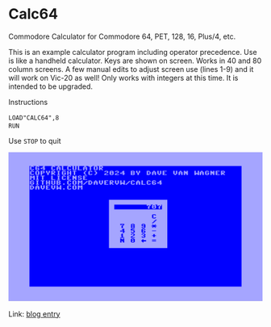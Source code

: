 # Calc64 #

Commodore Calculator for Commodore 64, PET, 128, 16, Plus/4, etc.

This is an example calculator program including operator precedence.  Use is like a handheld calculator.  Keys are shown on screen.  Works in 40 and 80 column screens.  A few manual edits to adjust screen use (lines 1-9) and it will work on Vic-20 as well!   Only works with integers at this time.  It is intended to be upgraded.

Instructions

````
LOAD"CALC64",8
RUN
````

Use ``STOP`` to quit

![Calc64](calc64.png)

Link: [blog entry](https://techwithdave.davevw.com/2024/02/calculator-for-commodore-64-and-other.html)
